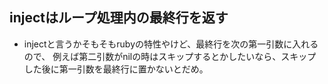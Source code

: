 ## injectはループ処理内の最終行を返す
- injectと言うかそもそもrubyの特性やけど、最終行を次の第一引数に入れるので、
例えば第二引数がnilの時はスキップするとかしたいなら、スキップした後に第一引数を最終行に置かないとだめ。
